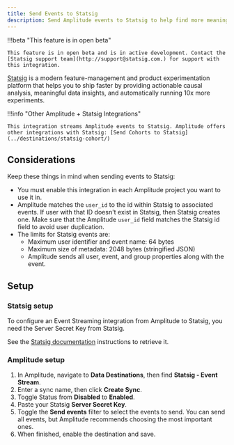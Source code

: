 ```yaml
---
title: Send Events to Statsig
description: Send Amplitude events to Statsig to help find more meaningful data insights.
---
```


!!!beta "This feature is in open beta"

    This feature is in open beta and is in active development. Contact the [Statsig support team](http://support@statsig.com.) for support with this integration.

[Statsig](https://statsig.com/) is a modern feature-management and product experimentation platform that helps you to ship faster by providing actionable causal analysis, meaningful data insights, and automatically running 10x more experiments.

!!!info "Other Amplitude + Statsig Integrations"

    This integration streams Amplitude events to Statsig. Amplitude offers other integrations with Statsig: [Send Cohorts to Statsig](../destinations/statsig-cohort/)
 
## Considerations

Keep these things in mind when sending events to Statsig:

- You must enable this integration in each Amplitude project you want to use it in.
- Amplitude matches the `user_id` to the id within Statsig to associated events. If user with that ID doesn't exist in Statsig, then Statsig creates one. Make sure that the Amplitude `user_id` field matches the Statsig id field to avoid user duplication.
- The limits for Statsig events are:
    - Maximum user identifier and event name: 64 bytes
    - Maximum size of metadata: 2048 bytes (stringified JSON)
    - Amplitude sends all user, event, and group properties along with the event.

## Setup

### Statsig setup

To configure an Event Streaming integration from Amplitude to Statsig, you need the Server Secret Key from Statsig.

See the [Statsig documentation](https://docs.statsig.com/feature-gates/implement/server#step-1-get-the-statsig-server-secret-key) instructions to retrieve it.

### Amplitude setup

1. In Amplitude, navigate to **Data Destinations**, then find **Statsig - Event Stream**.
2. Enter a sync name, then click **Create Sync**.
3. Toggle Status from **Disabled** to **Enabled**.
4. Paste your Statsig **Server Secret Key**.
5. Toggle the **Send events** filter to select the events to send. You can send all events, but Amplitude recommends choosing the most important ones.
6. When finished, enable the destination and save.
